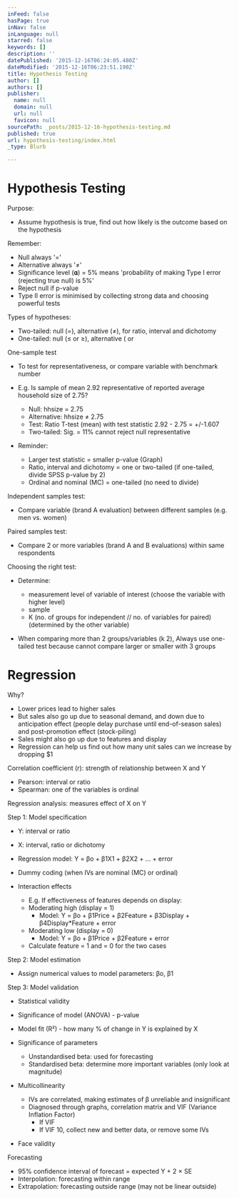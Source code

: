 ```yaml
---
inFeed: false
hasPage: true
inNav: false
inLanguage: null
starred: false
keywords: []
description: ''
datePublished: '2015-12-16T06:24:05.480Z'
dateModified: '2015-12-16T06:23:51.190Z'
title: Hypothesis Testing
author: []
authors: []
publisher:
  name: null
  domain: null
  url: null
  favicon: null
sourcePath: _posts/2015-12-16-hypothesis-testing.md
published: true
url: hypothesis-testing/index.html
_type: Blurb

---
```

# Hypothesis Testing

Purpose:

* Assume hypothesis is true, find out how likely is the outcome based on the hypothesis

Remember:

* Null always '='
* Alternative always '≠'
* Significance level (𝛂) = 5% means 'probability of making Type I error (rejecting true null) is 5%'
* Reject null if p-value 
* Type II error is minimised by collecting strong data and choosing powerful tests

Types of hypotheses:

* Two-tailed: null (=), alternative (≠), for ratio, interval and dichotomy
* One-tailed: null (≤ or ≥), alternative ( or 

One-sample test

* To test for representativeness, or compare variable with benchmark number
* E.g. Is sample of mean 2.92 representative of reported average household size of 2.75?
  * Null: hhsize = 2.75
  * Alternative: hhsize ≠ 2.75
  * Test: Ratio T-test (mean) with test statistic 2.92 - 2.75 = +/-1.607
  * Two-tailed: Sig. = 11% cannot reject null representative

* Reminder:
  * Larger test statistic = smaller p-value (Graph)
  * Ratio, interval and dichotomy = one or two-tailed (if one-tailed, divide SPSS p-value by 2)
  * Ordinal and nominal (MC) = one-tailed (no need to divide)

Independent samples test:

* Compare variable (brand A evaluation) between different samples (e.g. men vs. women)

Paired samples test:

* Compare 2 or more variables (brand A and B evaluations) within same respondents

Choosing the right test:

* Determine:
  * measurement level of variable of interest (choose the variable with higher level)
  * sample
  * K (no. of groups for independent // no. of variables for paired) (determined by the other variable)

* When comparing more than 2 groups/variables (k 2), Always use one-tailed test because cannot compare larger or smaller with 3 groups

# Regression

Why?

* Lower prices lead to higher sales
* But sales also go up due to seasonal demand, and down due to anticipation effect (people delay purchase until end-of-season sales) and post-promotion effect (stock-piling)
* Sales might also go up due to features and display
* Regression can help us find out how many unit sales can we increase by dropping $1

Correlation coefficient (r): strength of relationship between X and Y

* Pearson: interval or ratio
* Spearman: one of the variables is ordinal

Regression analysis: measures effect of X on Y

Step 1: Model specification

* Y: interval or ratio
* X: interval, ratio or dichotomy

* Regression model: Y = βo + β1X1 + β2X2 + ... + error

* Dummy coding (when IVs are nominal (MC) or ordinal)

* Interaction effects
  * E.g. If effectiveness of features depends on display:
  * Moderating high (display = 1)
    * Model: Y = βo + β1Price + β2Feature + β3Display + β4Display\*Feature + error
  * Moderating low (display = 0)
    * Model: Y = βo + β1Price + β2Feature + error
  * Calculate feature = 1 and = 0 for the two cases

Step 2: Model estimation

* Assign numerical values to model parameters: βo, β1

Step 3: Model validation

* Statistical validity

* Significance of model (ANOVA) - p-value

* Model fit (R²) - how many % of change in Y is explained by X

* Significance of parameters
  * Unstandardised beta: used for forecasting
  * Standardised beta: determine more important variables (only look at magnitude)

* Multicollinearity
  * IVs are correlated, making estimates of β unreliable and insignificant
  * Diagnosed through graphs, correlation matrix and VIF (Variance Inflation Factor)
    * If VIF 
    * If VIF 10, collect new and better data, or remove some IVs

* Face validity

Forecasting

* 95% confidence interval of forecast = expected Y + 2 × SE
* Interpolation: forecasting within range
* Extrapolation: forecasting outside range (may not be linear outside)